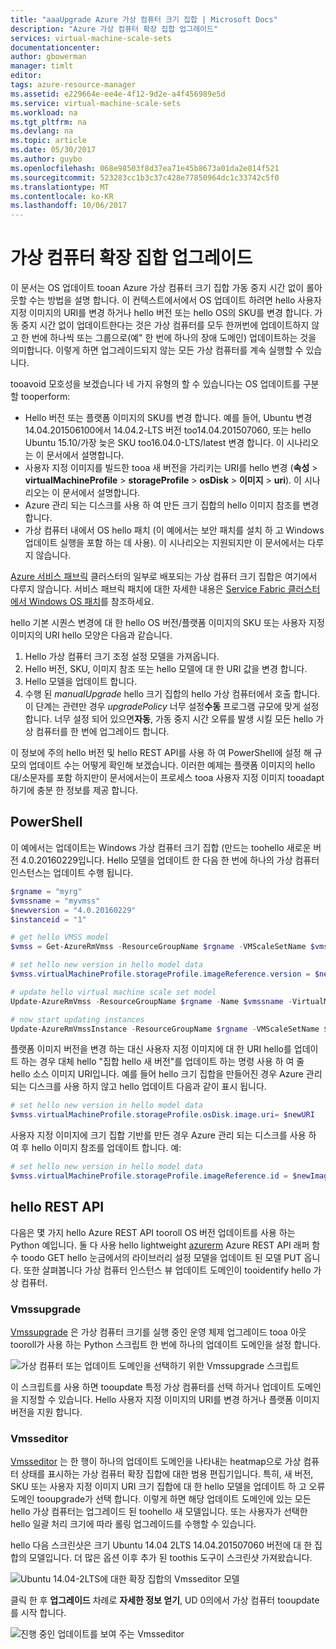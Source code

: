 ```yaml
---
title: "aaaUpgrade Azure 가상 컴퓨터 크기 집합 | Microsoft Docs"
description: "Azure 가상 컴퓨터 확장 집합 업그레이드"
services: virtual-machine-scale-sets
documentationcenter: 
author: gbowerman
manager: timlt
editor: 
tags: azure-resource-manager
ms.assetid: e229664e-ee4e-4f12-9d2e-a4f456989e5d
ms.service: virtual-machine-scale-sets
ms.workload: na
ms.tgt_pltfrm: na
ms.devlang: na
ms.topic: article
ms.date: 05/30/2017
ms.author: guybo
ms.openlocfilehash: 068e98503f8d37ea71e45b8673a01da2e814f521
ms.sourcegitcommit: 523283cc1b3c37c428e77850964dc1c33742c5f0
ms.translationtype: MT
ms.contentlocale: ko-KR
ms.lasthandoff: 10/06/2017
---
```

# <a name="upgrade-a-virtual-machine-scale-set"></a>가상 컴퓨터 확장 집합 업그레이드
이 문서는 OS 업데이트 tooan Azure 가상 컴퓨터 크기 집합 가동 중지 시간 없이 롤아웃할 수는 방법을 설명 합니다. 이 컨텍스트에서에서 OS 업데이트 하려면 hello 사용자 지정 이미지의 URI를 변경 하거나 hello 버전 또는 hello OS의 SKU를 변경 합니다. 가동 중지 시간 없이 업데이트한다는 것은 가상 컴퓨터를 모두 한꺼번에 업데이트하지 않고 한 번에 하나씩 또는 그룹으로(예" 한 번에 하나의 장애 도메인) 업데이트하는 것을 의미합니다. 이렇게 하면 업그레이드되지 않는 모든 가상 컴퓨터를 계속 실행할 수 있습니다.

tooavoid 모호성을 보겠습니다 네 가지 유형의 할 수 있습니다는 OS 업데이트를 구분할 tooperform:

* Hello 버전 또는 플랫폼 이미지의 SKU를 변경 합니다. 예를 들어, Ubuntu 변경 14.04.201506100에서 14.04.2-LTS 버전 too14.04.201507060, 또는 hello Ubuntu 15.10/가장 늦은 SKU too16.04.0-LTS/latest 변경 합니다. 이 시나리오는 이 문서에서 설명합니다.
* 사용자 지정 이미지를 빌드한 tooa 새 버전을 가리키는 URI를 hello 변경 (**속성** > **virtualMachineProfile** > **storageProfile**  >  **osDisk** > **이미지** > **uri**). 이 시나리오는 이 문서에서 설명합니다.
* Azure 관리 되는 디스크를 사용 하 여 만든 크기 집합의 hello 이미지 참조를 변경 합니다.
* 가상 컴퓨터 내에서 OS hello 패치 (이 예에서는 보안 패치를 설치 하 고 Windows 업데이트 실행을 포함 하는 데 사용). 이 시나리오는 지원되지만 이 문서에서는 다루지 않습니다.

[Azure 서비스 패브릭](https://azure.microsoft.com/services/service-fabric/) 클러스터의 일부로 배포되는 가상 컴퓨터 크기 집합은 여기에서 다루지 않습니다. 서비스 패브릭 패치에 대한 자세한 내용은 [Service Fabric 클러스터에서 Windows OS 패치](https://docs.microsoft.com/en-us/azure/service-fabric/service-fabric-patch-orchestration-application)를 참조하세요.

hello 기본 시퀀스 변경에 대 한 hello OS 버전/플랫폼 이미지의 SKU 또는 사용자 지정 이미지의 URI hello 모양은 다음과 같습니다.

1. Hello 가상 컴퓨터 크기 조정 설정 모델을 가져옵니다.
2. Hello 버전, SKU, 이미지 참조 또는 hello 모델에 대 한 URI 값을 변경 합니다.
3. Hello 모델을 업데이트 합니다.
4. 수행 된 *manualUpgrade* hello 크기 집합의 hello 가상 컴퓨터에서 호출 합니다. 이 단계는 관련만 경우 *upgradePolicy* 너무 설정**수동** 프로그램 규모에 맞게 설정 합니다. 너무 설정 되어 있으면**자동**, 가동 중지 시간 오류를 발생 시킬 모든 hello 가상 컴퓨터를 한 번에 업그레이드 합니다.

이 정보에 주의 hello 버전 및 hello REST API를 사용 하 여 PowerShell에 설정 해 규모의 업데이트 수는 어떻게 확인해 보겠습니다. 이러한 예제는 플랫폼 이미지의 hello 대/소문자를 포함 하지만이 문서에서는이 프로세스 tooa 사용자 지정 이미지 tooadapt 하기에 충분 한 정보를 제공 합니다.

## <a name="powershell"></a>PowerShell
이 예에서는 업데이트는 Windows 가상 컴퓨터 크기 집합 (만드는 toohello 새로운 버전 4.0.20160229입니다. Hello 모델을 업데이트 한 다음 한 번에 하나의 가상 컴퓨터 인스턴스는 업데이트 수행 됩니다.

```powershell
$rgname = "myrg"
$vmssname = "myvmss"
$newversion = "4.0.20160229"
$instanceid = "1"

# get hello VMSS model
$vmss = Get-AzureRmVmss -ResourceGroupName $rgname -VMScaleSetName $vmssname

# set hello new version in hello model data
$vmss.virtualMachineProfile.storageProfile.imageReference.version = $newversion

# update hello virtual machine scale set model
Update-AzureRmVmss -ResourceGroupName $rgname -Name $vmssname -VirtualMachineScaleSet $vmss

# now start updating instances
Update-AzureRmVmssInstance -ResourceGroupName $rgname -VMScaleSetName $vmssname -InstanceId $instanceId
```

플랫폼 이미지 버전을 변경 하는 대신 사용자 지정 이미지에 대 한 URI hello를 업데이트 하는 경우 대체 hello "집합 hello 새 버전"를 업데이트 하는 명령 사용 하 여 줄 hello 소스 이미지 URI입니다. 예를 들어 hello 크기 집합을 만들어진 경우 Azure 관리 되는 디스크를 사용 하지 않고 hello 업데이트 다음과 같이 표시 됩니다.

```powershell
# set hello new version in hello model data
$vmss.virtualMachineProfile.storageProfile.osDisk.image.uri= $newURI
```

사용자 지정 이미지에 크기 집합 기반를 만든 경우 Azure 관리 되는 디스크를 사용 하 여 후 hello 이미지 참조를 업데이트 합니다. 예:

```powershell
# set hello new version in hello model data
$vmss.virtualMachineProfile.storageProfile.imageReference.id = $newImageReference
```

## <a name="hello-rest-api"></a>hello REST API
다음은 몇 가지 hello Azure REST API tooroll OS 버전 업데이트를 사용 하는 Python 예입니다. 둘 다 사용 hello lightweight [azurerm](https://pypi.python.org/pypi/azurerm) Azure REST API 래퍼 함수 toodo GET hello 눈금에서의 라이브러리 설정 모델을 업데이트 된 모델 PUT 옵니다. 또한 살펴봅니다 가상 컴퓨터 인스턴스 뷰 업데이트 도메인이 tooidentify hello 가상 컴퓨터.

### <a name="vmssupgrade"></a>Vmssupgrade
 [Vmssupgrade](https://github.com/gbowerman/vmsstools) 은 가상 컴퓨터 크기를 실행 중인 운영 체제 업그레이드 tooa 아웃 tooroll가 사용 하는 Python 스크립트 한 번에 하나의 업데이트 도메인을 설정 합니다.

![가상 컴퓨터 또는 업데이트 도메인을 선택하기 위한 Vmssupgrade 스크립트](./media/virtual-machine-scale-sets-upgrade-scale-set/vmssupgrade-screenshot.png)

이 스크립트를 사용 하면 tooupdate 특정 가상 컴퓨터를 선택 하거나 업데이트 도메인을 지정할 수 있습니다. Hello 사용자 지정 이미지의 URI를 변경 하거나 플랫폼 이미지 버전을 지원 합니다.

### <a name="vmsseditor"></a>Vmsseditor
[Vmsseditor](https://github.com/gbowerman/vmssdashboard) 는 한 행이 하나의 업데이트 도메인을 나타내는 heatmap으로 가상 컴퓨터 상태를 표시하는 가상 컴퓨터 확장 집합에 대한 범용 편집기입니다. 특히, 새 버전, SKU 또는 사용자 지정 이미지 URI 크기 집합에 대 한 hello 모델을 업데이트 하 고 오류 도메인 tooupgrade가 선택 합니다. 이렇게 하면 해당 업데이트 도메인에 있는 모든 hello 가상 컴퓨터는 업그레이드 된 toohello 새 모델입니다. 또는 사용자가 선택한 hello 일괄 처리 크기에 따라 롤링 업그레이드를 수행할 수 있습니다.  

hello 다음 스크린샷은 크기 Ubuntu 14.04 2LTS 14.04.201507060 버전에 대 한 집합의 모델입니다. 더 많은 옵션 이후 추가 된 toothis 도구이 스크린샷 가져왔습니다.

![Ubuntu 14.04-2LTS에 대한 확장 집합의 Vmsseditor 모델](./media/virtual-machine-scale-sets-upgrade-scale-set/vmssEditor1.png)

클릭 한 후 **업그레이드** 차례로 **자세한 정보 얻기**, UD 0의에서 가상 컴퓨터 tooupdate를 시작 합니다.

![진행 중인 업데이트를 보여 주는 Vmsseditor](./media/virtual-machine-scale-sets-upgrade-scale-set/vmssEditor2.png)

